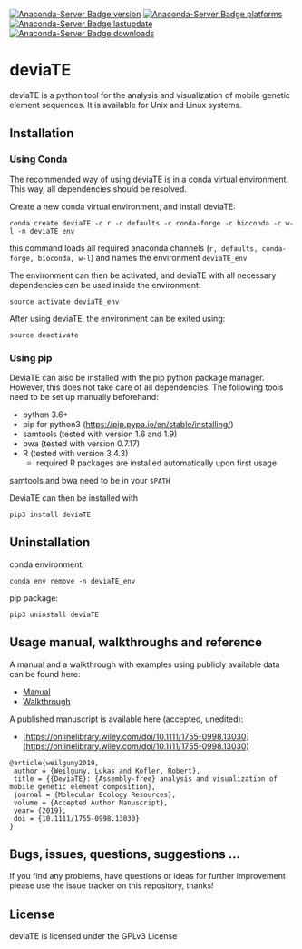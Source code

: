 [![Anaconda-Server Badge version](https://anaconda.org/w-l/deviate/badges/version.svg)](https://anaconda.org/w-l/deviate)
[![Anaconda-Server Badge platforms](https://anaconda.org/w-l/deviate/badges/platforms.svg)](https://anaconda.org/w-l/deviate)
[![Anaconda-Server Badge lastupdate](https://anaconda.org/w-l/deviate/badges/latest_release_date.svg)](https://anaconda.org/w-l/deviate)
[![Anaconda-Server Badge downloads](https://anaconda.org/w-l/deviate/badges/downloads.svg)](https://anaconda.org/w-l/deviate)

# deviaTE

deviaTE is a python tool for the analysis and visualization of mobile genetic element sequences. It is available for Unix and Linux systems.

## Installation

### Using Conda

The recommended way of using deviaTE is in a conda virtual environment. This way, all dependencies should be resolved.

Create a new conda virtual environment, and install deviaTE:

```conda create deviaTE -c r -c defaults -c conda-forge -c bioconda -c w-l -n deviaTE_env```

this command loads all required anaconda channels (`r, defaults, conda-forge, bioconda, w-l`) and names the environment `deviaTE_env`

The environment can then be activated, and deviaTE with all necessary dependencies can be used inside the environment:

```source activate deviaTE_env```

After using deviaTE, the environment can be exited using:

```source deactivate```


### Using pip

DeviaTE can also be installed with the pip python package manager. However, this does not take care of all dependencies. The following tools need to be set up manually beforehand:

* python 3.6+
* pip for python3 (https://pip.pypa.io/en/stable/installing/)
* samtools (tested with version 1.6 and 1.9)
* bwa (tested with version 0.7.17)
* R (tested with version 3.4.3)
  * required R packages are installed automatically upon first usage

samtools and bwa need to be in your `$PATH`

DeviaTE can then be installed with 

```pip3 install deviaTE```


## Uninstallation

conda environment:

```conda env remove -n deviaTE_env```

pip package:

```pip3 uninstall deviaTE```


## Usage manual, walkthroughs and reference

A manual and a walkthrough with examples using publicly available data can be found here:

* [Manual](https://github.com/W-L/deviaTE/blob/master/doc/MANUAL.md) 
* [Walkthrough](https://github.com/W-L/deviaTE/blob/master/doc/WALKTHROUGH.md) 

A published manuscript is available here (accepted, unedited):

* [https://onlinelibrary.wiley.com/doi/10.1111/1755-0998.13030](https://onlinelibrary.wiley.com/doi/10.1111/1755-0998.13030)

```
@article{weilguny2019,
 author = {Weilguny, Lukas and Kofler, Robert},
 title = {{DeviaTE}: {Assembly-free} analysis and visualization of mobile genetic element composition},
 journal = {Molecular Ecology Resources},
 volume = {Accepted Author Manuscript},
 year= {2019},
 doi = {10.1111/1755-0998.13030}
}

```

## Bugs, issues, questions, suggestions ...
If you find any problems, have questions or ideas for further improvement please use the issue tracker on this repository, thanks!


## License
deviaTE is licensed under the GPLv3 License


